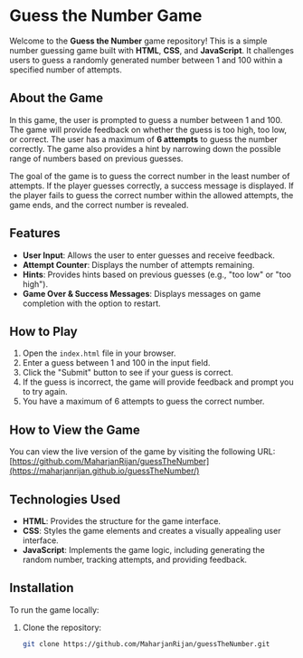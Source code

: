# Guess the Number Game

Welcome to the **Guess the Number** game repository! This is a simple number guessing game built with **HTML**, **CSS**, and **JavaScript**. It challenges users to guess a randomly generated number between 1 and 100 within a specified number of attempts.

## About the Game

In this game, the user is prompted to guess a number between 1 and 100. The game will provide feedback on whether the guess is too high, too low, or correct. The user has a maximum of **6 attempts** to guess the number correctly. The game also provides a hint by narrowing down the possible range of numbers based on previous guesses.

The goal of the game is to guess the correct number in the least number of attempts. If the player guesses correctly, a success message is displayed. If the player fails to guess the correct number within the allowed attempts, the game ends, and the correct number is revealed.

## Features

- **User Input**: Allows the user to enter guesses and receive feedback.
- **Attempt Counter**: Displays the number of attempts remaining.
- **Hints**: Provides hints based on previous guesses (e.g., "too low" or "too high").
- **Game Over & Success Messages**: Displays messages on game completion with the option to restart.

## How to Play

1. Open the `index.html` file in your browser.
2. Enter a guess between 1 and 100 in the input field.
3. Click the "Submit" button to see if your guess is correct.
4. If the guess is incorrect, the game will provide feedback and prompt you to try again.
5. You have a maximum of 6 attempts to guess the correct number.

## How to View the Game

You can view the live version of the game by visiting the following URL:  
[https://github.com/MaharjanRijan/guessTheNumber](https://maharjanrijan.github.io/guessTheNumber/)

## Technologies Used

- **HTML**: Provides the structure for the game interface.
- **CSS**: Styles the game elements and creates a visually appealing user interface.
- **JavaScript**: Implements the game logic, including generating the random number, tracking attempts, and providing feedback.

## Installation

To run the game locally:

1. Clone the repository:
   ```bash
   git clone https://github.com/MaharjanRijan/guessTheNumber.git
